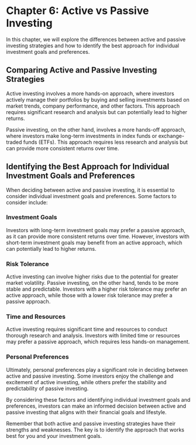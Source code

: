 Chapter 6: Active vs Passive Investing
======================================

In this chapter, we will explore the differences between active and passive investing strategies and how to identify the best approach for individual investment goals and preferences.

Comparing Active and Passive Investing Strategies
-------------------------------------------------

Active investing involves a more hands-on approach, where investors actively manage their portfolios by buying and selling investments based on market trends, company performance, and other factors. This approach requires significant research and analysis but can potentially lead to higher returns.

Passive investing, on the other hand, involves a more hands-off approach, where investors make long-term investments in index funds or exchange-traded funds (ETFs). This approach requires less research and analysis but can provide more consistent returns over time.

Identifying the Best Approach for Individual Investment Goals and Preferences
-----------------------------------------------------------------------------

When deciding between active and passive investing, it is essential to consider individual investment goals and preferences. Some factors to consider include:

### Investment Goals

Investors with long-term investment goals may prefer a passive approach, as it can provide more consistent returns over time. However, investors with short-term investment goals may benefit from an active approach, which can potentially lead to higher returns.

### Risk Tolerance

Active investing can involve higher risks due to the potential for greater market volatility. Passive investing, on the other hand, tends to be more stable and predictable. Investors with a higher risk tolerance may prefer an active approach, while those with a lower risk tolerance may prefer a passive approach.

### Time and Resources

Active investing requires significant time and resources to conduct thorough research and analysis. Investors with limited time or resources may prefer a passive approach, which requires less hands-on management.

### Personal Preferences

Ultimately, personal preferences play a significant role in deciding between active and passive investing. Some investors enjoy the challenge and excitement of active investing, while others prefer the stability and predictability of passive investing.

By considering these factors and identifying individual investment goals and preferences, investors can make an informed decision between active and passive investing that aligns with their financial goals and lifestyle.

Remember that both active and passive investing strategies have their strengths and weaknesses. The key is to identify the approach that works best for you and your investment goals.


